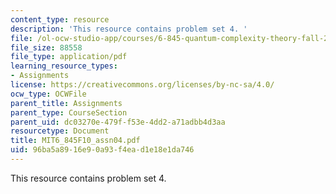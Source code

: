 ```yaml
---
content_type: resource
description: 'This resource contains problem set 4. '
file: /ol-ocw-studio-app/courses/6-845-quantum-complexity-theory-fall-2010/96ba5a8916e90a93f4ead1e18e1da746_MIT6_845F10_assn04.pdf
file_size: 88558
file_type: application/pdf
learning_resource_types:
- Assignments
license: https://creativecommons.org/licenses/by-nc-sa/4.0/
ocw_type: OCWFile
parent_title: Assignments
parent_type: CourseSection
parent_uid: dc03270e-479f-f53e-4dd2-a71adbb4d3aa
resourcetype: Document
title: MIT6_845F10_assn04.pdf
uid: 96ba5a89-16e9-0a93-f4ea-d1e18e1da746
---
```

This resource contains problem set 4. 